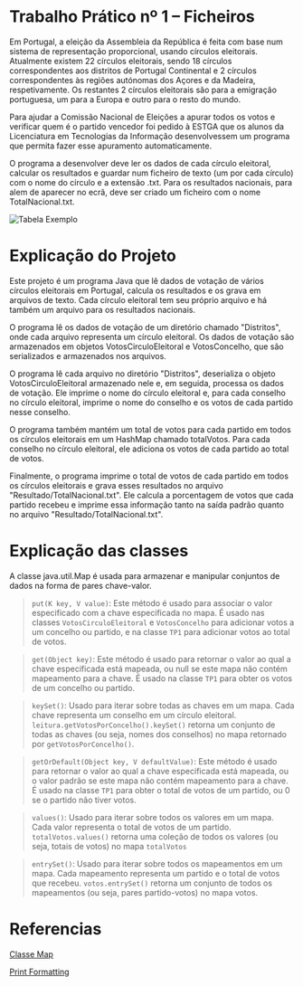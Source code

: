 # Trabalho Prático nº 1 – Ficheiros

Em Portugal, a eleição da Assembleia da República é feita com base num sistema de representação proporcional, usando círculos eleitorais. Atualmente existem 22 círculos eleitorais, sendo 18 círculos correspondentes aos distritos de Portugal Continental e 2 círculos correspondentes às regiões autónomas dos Açores e da Madeira, respetivamente. Os restantes 2 círculos eleitorais são para a emigração portuguesa, um para a Europa e outro para o resto do mundo.

Para ajudar a Comissão Nacional de Eleições a apurar todos os votos e verificar quem é o partido vencedor foi pedido à ESTGA que os alunos da Licenciatura em Tecnologias da Informação desenvolvessem um programa que permita fazer esse apuramento automaticamente.

O programa a desenvolver deve ler os dados de cada círculo eleitoral, calcular os resultados e guardar num ficheiro de texto (um por cada círculo) com o nome do círculo e a extensão .txt. Para os resultados nacionais, para alem de aparecer no ecrã, deve ser criado um ficheiro com o nome TotalNacional.txt.

![Tabela Exemplo](https://i.imgur.com/YzE6Clm.png)

# Explicação do Projeto

Este projeto é um programa Java que lê dados de votação de vários círculos eleitorais em Portugal, calcula os resultados e os grava em arquivos de texto. Cada círculo eleitoral tem seu próprio arquivo e há também um arquivo para os resultados nacionais.

O programa lê os dados de votação de um diretório chamado "Distritos", onde cada arquivo representa um círculo eleitoral. Os dados de votação são armazenados em objetos VotosCirculoEleitoral e VotosConcelho, que são serializados e armazenados nos arquivos.

O programa lê cada arquivo no diretório "Distritos", deserializa o objeto VotosCirculoEleitoral armazenado nele e, em seguida, processa os dados de votação. Ele imprime o nome do círculo eleitoral e, para cada conselho no círculo eleitoral, imprime o nome do conselho e os votos de cada partido nesse conselho.

O programa também mantém um total de votos para cada partido em todos os círculos eleitorais em um HashMap chamado totalVotos. Para cada conselho no círculo eleitoral, ele adiciona os votos de cada partido ao total de votos.

Finalmente, o programa imprime o total de votos de cada partido em todos os círculos eleitorais e grava esses resultados no arquivo "Resultado/TotalNacional.txt". Ele calcula a porcentagem de votos que cada partido recebeu e imprime essa informação tanto na saída padrão quanto no arquivo "Resultado/TotalNacional.txt".

# Explicação das classes

A classe java.util.Map é usada para armazenar e manipular conjuntos de dados na forma de pares chave-valor.

> `put(K key, V value)`: Este método é usado para associar o valor especificado com a chave especificada no mapa. É usado nas classes `VotosCirculoEleitoral` e `VotosConcelho` para adicionar votos a um concelho ou partido, e na classe `TP1` para adicionar votos ao total de votos.

> `get(Object key)`: Este método é usado para retornar o valor ao qual a chave especificada está mapeada, ou null se este mapa não contém mapeamento para a chave. É usado na classe `TP1` para obter os votos de um concelho ou partido.

> `keySet()`: Usado para iterar sobre todas as chaves em um mapa. Cada chave representa um conselho em um círculo eleitoral. `leitura.getVotosPorConcelho().keySet()` retorna um conjunto de todas as chaves (ou seja, nomes dos conselhos) no mapa retornado por `getVotosPorConcelho()`.

> `getOrDefault(Object key, V defaultValue)`: Este método é usado para retornar o valor ao qual a chave especificada está mapeada, ou o valor padrão se este mapa não contém mapeamento para a chave. É usado na classe `TP1` para obter o total de votos de um partido, ou 0 se o partido não tiver votos.

> `values()`: Usado para iterar sobre todos os valores em um mapa. Cada valor representa o total de votos de um partido. `totalVotos.values()` retorna uma coleção de todos os valores (ou seja, totais de votos) no mapa `totalVotos`

> `entrySet()`: Usado para iterar sobre todos os mapeamentos em um mapa. Cada mapeamento representa um partido e o total de votos que recebeu. `votos.entrySet()` retorna um conjunto de todos os mapeamentos (ou seja, pares partido-votos) no mapa votos.

# Referencias

[Classe Map]

[Print Formatting]

[Classe Map]: https://docs.oracle.com/javase/8/docs/api/java/util/Map.html

[Print Formatting]:https://www.baeldung.com/java-printstream-printf
